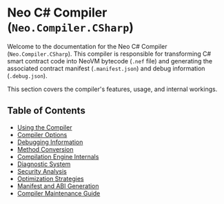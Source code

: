 # Neo C# Compiler (`Neo.Compiler.CSharp`)

Welcome to the documentation for the Neo C# Compiler (`Neo.Compiler.CSharp`). This compiler is responsible for transforming C# smart contract code into NeoVM bytecode (`.nef` file) and generating the associated contract manifest (`.manifest.json`) and debug information (`.debug.json`).

This section covers the compiler's features, usage, and internal workings.

## Table of Contents

*   [Using the Compiler](./01-using-compiler.md)
*   [Compiler Options](./02-compiler-options.md)
*   [Debugging Information](./03-debugging.md)
*   [Method Conversion](./04-method-conversion.md)
*   [Compilation Engine Internals](./05-engine-internals.md)
*   [Diagnostic System](./06-diagnostics.md)
*   [Security Analysis](./07-security-analysis.md)
*   [Optimization Strategies](./08-optimization.md)
*   [Manifest and ABI Generation](./09-manifest-abi.md)
*   [Compiler Maintenance Guide](./10-maintenance-guide.md)
